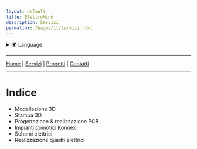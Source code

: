 ```yaml
---
layout: default
title: ElettroMind
description: Servizi
permalink: /pages/it/servizi.html
---
```


<details>
  <summary>🌍 Language</summary>
  <ul>
    <li><a href="/pages/it/servizi.html">🇮🇹 Italiano</a></li>
    <li><a href="/pages/en/services.html">🇬🇧 English</a></li>
  </ul>
</details>

***

[Home](/index.html) | [Servizi](/pages/it/servizi.html) | [Progetti](/pages/it/progetti.html) | [Contatti](/pages/it/contatti.html)

***

# Indice
- Modellazione 3D
- Stampa 3D
- Progettazione & realizzazione PCB
- Impianti domotici Konnex
- Schemi elettrici
- Realizzazione quadri elettrici

